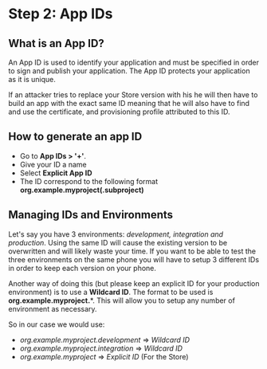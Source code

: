 # Step 2: App IDs

## What is an App ID?

An App ID is used to identify your application and must be specified in order to sign and publish your application. The App ID protects your application as it is unique.

If an attacker tries to replace your Store version with his he will then have to build an app with the exact same ID meaning that he will also have to find and use the certificate, and provisioning profile attributed to this ID.

## How to generate an app ID

- Go to **App IDs > '+'**.
- Give your ID a name
- Select **Explicit App ID**
- The ID correspond to the following format **org.example.myproject(.subproject)**


## Managing IDs and Environments

Let's say you have 3 environments: *development, integration and production*. Using the same ID will cause the existing version to be overwritten and will likely waste your time. If you want to be able to test the three environments on the same phone you will have to setup 3 different IDs in order to keep each version on your phone.

Another way of doing this (but please keep an explicit ID for your production environment) is to use a **Wildcard ID**. The format to be used is **org.example.myproject.***. This will allow you to setup any number of environment as necessary.

So in our case we would use:
- *org.example.myproject.development* => *Wildcard ID*
- *org.example.myproject.integration* => *Wildcard ID*
- *org.example.myproject* => *Explicit ID* (For the Store)
